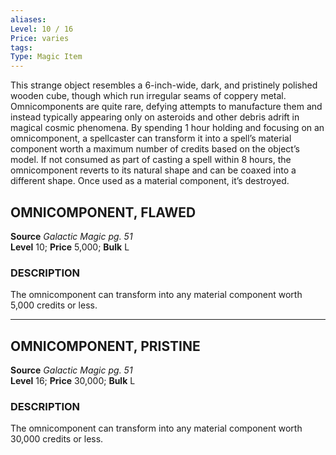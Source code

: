 ```yaml
---
aliases: 
Level: 10 / 16
Price: varies 
tags: 
Type: Magic Item
---
```

This strange object resembles a 6-inch-wide, dark, and pristinely polished wooden cube, though which run irregular seams of coppery metal. Omnicomponents are quite rare, defying attempts to manufacture them and instead typically appearing only on asteroids and other debris adrift in magical cosmic phenomena. By spending 1 hour holding and focusing on an omnicomponent, a spellcaster can transform it into a spell’s material component worth a maximum number of credits based on the object’s model. If not consumed as part of casting a spell within 8 hours, the omnicomponent reverts to its natural shape and can be coaxed into a different shape. Once used as a material component, it’s destroyed.  

## OMNICOMPONENT, FLAWED

**Source** _Galactic Magic pg. 51_  
**Level** 10; **Price** 5,000; **Bulk** L

### DESCRIPTION

The omnicomponent can transform into any material component worth 5,000 credits or less.

---

## OMNICOMPONENT, PRISTINE

**Source** _Galactic Magic pg. 51_  
**Level** 16; **Price** 30,000; **Bulk** L

### DESCRIPTION

The omnicomponent can transform into any material component worth 30,000 credits or less.